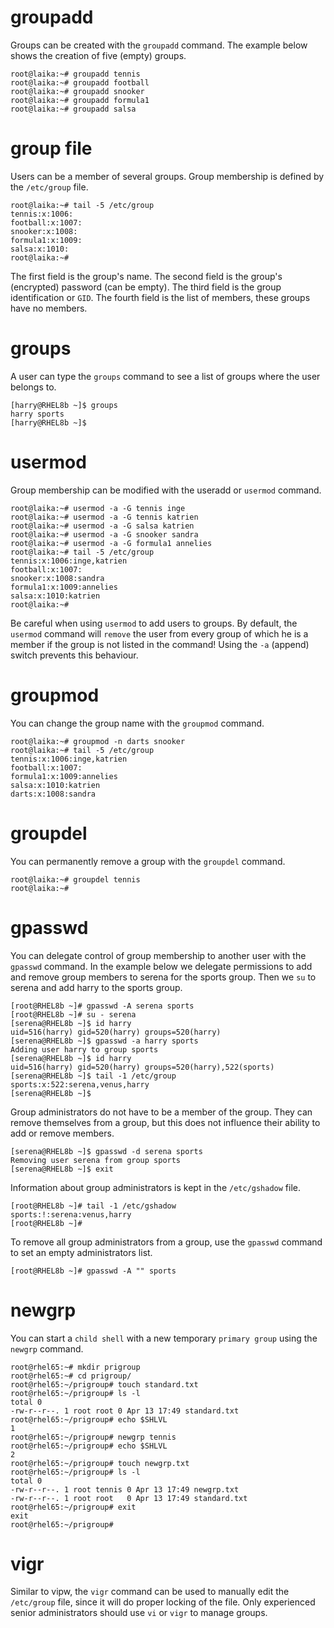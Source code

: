 # groupadd

Groups can be created with the `groupadd` command. The
example below shows the creation of five (empty) groups.

    root@laika:~# groupadd tennis
    root@laika:~# groupadd football
    root@laika:~# groupadd snooker
    root@laika:~# groupadd formula1
    root@laika:~# groupadd salsa

# group file

Users can be a member of several groups. Group membership is defined by
the `/etc/group` file.

    root@laika:~# tail -5 /etc/group
    tennis:x:1006:
    football:x:1007:
    snooker:x:1008:
    formula1:x:1009:
    salsa:x:1010:
    root@laika:~#

The first field is the group\'s name. The second field is the group\'s
(encrypted) password (can be empty). The third field is the group
identification or `GID`. The fourth field is the list of
members, these groups have no members.

# groups

A user can type the `groups` command to see a list of
groups where the user belongs to.

    [harry@RHEL8b ~]$ groups
    harry sports
    [harry@RHEL8b ~]$

# usermod

Group membership can be modified with the useradd or
`usermod` command.

    root@laika:~# usermod -a -G tennis inge
    root@laika:~# usermod -a -G tennis katrien
    root@laika:~# usermod -a -G salsa katrien
    root@laika:~# usermod -a -G snooker sandra
    root@laika:~# usermod -a -G formula1 annelies
    root@laika:~# tail -5 /etc/group
    tennis:x:1006:inge,katrien
    football:x:1007:
    snooker:x:1008:sandra
    formula1:x:1009:annelies
    salsa:x:1010:katrien
    root@laika:~#

Be careful when using `usermod` to add users to groups. By default, the
`usermod` command will `remove` the user from every group of which he is
a member if the group is not listed in the command! Using the `-a`
(append) switch prevents this behaviour.

# groupmod

You can change the group name with the `groupmod` command.

    root@laika:~# groupmod -n darts snooker 
    root@laika:~# tail -5 /etc/group
    tennis:x:1006:inge,katrien
    football:x:1007:
    formula1:x:1009:annelies
    salsa:x:1010:katrien
    darts:x:1008:sandra

# groupdel

You can permanently remove a group with the `groupdel`
command.

    root@laika:~# groupdel tennis
    root@laika:~#

# gpasswd

You can delegate control of group membership to another user with the
`gpasswd` command. In the example below we delegate
permissions to add and remove group members to serena for the sports
group. Then we `su` to serena and add harry to the sports
group.

    [root@RHEL8b ~]# gpasswd -A serena sports
    [root@RHEL8b ~]# su - serena
    [serena@RHEL8b ~]$ id harry
    uid=516(harry) gid=520(harry) groups=520(harry)
    [serena@RHEL8b ~]$ gpasswd -a harry sports
    Adding user harry to group sports
    [serena@RHEL8b ~]$ id harry
    uid=516(harry) gid=520(harry) groups=520(harry),522(sports)
    [serena@RHEL8b ~]$ tail -1 /etc/group
    sports:x:522:serena,venus,harry
    [serena@RHEL8b ~]$ 

Group administrators do not have to be a member of the group. They can
remove themselves from a group, but this does not influence their
ability to add or remove members.

    [serena@RHEL8b ~]$ gpasswd -d serena sports
    Removing user serena from group sports
    [serena@RHEL8b ~]$ exit

Information about group administrators is kept in the
`/etc/gshadow` file.

    [root@RHEL8b ~]# tail -1 /etc/gshadow
    sports:!:serena:venus,harry
    [root@RHEL8b ~]#

To remove all group administrators from a group, use the `gpasswd`
command to set an empty administrators list.

    [root@RHEL8b ~]# gpasswd -A "" sports

# newgrp

You can start a `child shell` with a new temporary `primary group` using
the `newgrp` command.

    root@rhel65:~# mkdir prigroup
    root@rhel65:~# cd prigroup/
    root@rhel65:~/prigroup# touch standard.txt
    root@rhel65:~/prigroup# ls -l
    total 0
    -rw-r--r--. 1 root root 0 Apr 13 17:49 standard.txt
    root@rhel65:~/prigroup# echo $SHLVL
    1
    root@rhel65:~/prigroup# newgrp tennis
    root@rhel65:~/prigroup# echo $SHLVL
    2
    root@rhel65:~/prigroup# touch newgrp.txt
    root@rhel65:~/prigroup# ls -l
    total 0
    -rw-r--r--. 1 root tennis 0 Apr 13 17:49 newgrp.txt
    -rw-r--r--. 1 root root   0 Apr 13 17:49 standard.txt
    root@rhel65:~/prigroup# exit
    exit
    root@rhel65:~/prigroup#

# vigr

Similar to vipw, the `vigr` command can be used to
manually edit the `/etc/group` file, since it will do proper locking of
the file. Only experienced senior administrators should use
`vi` or `vigr` to manage groups.
